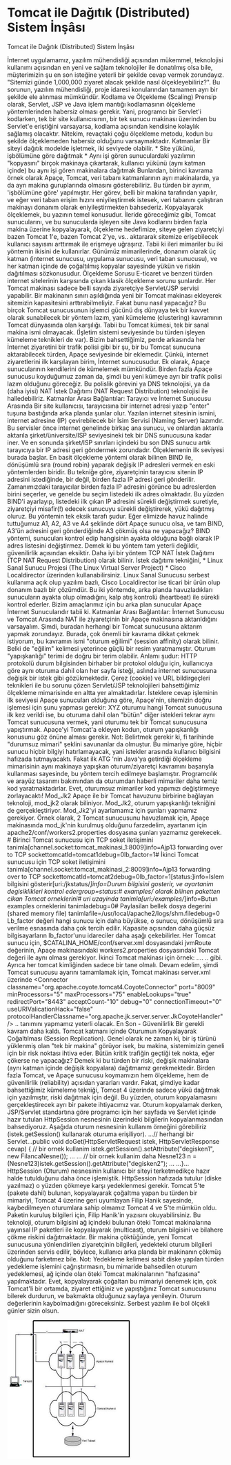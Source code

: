 # Tomcat ile Dağıtık (Distributed) Sistem İnşâsı




Tomcat ile Dağıtık (Distributed) Sistem İnşâsı



 İnternet uygulamamız, yazılım mühendisliği açısından mükemmel, teknolojisi kullanımı açısından en yeni ve sağlam teknolojiler ile donatılmış olsa bile, müşterimizin şu en son isteğine yeterli bir şekilde cevap vermek zorundayız.              "Sitemizi günde 1,000,000 ziyaret alacak şekilde nasıl ölçekleyebiliriz?".               Bu sorunun, yazılım mühendisliği, proje idaresi konularından tamamen ayrı bir şekilde ele alınması mümkündür.           Kodlama ve Ölçekleme (Scaling)          Prensip olarak, Servlet, JSP ve Java işlem mantığı kodlamasının ölçekleme yöntemlerinden habersiz olması gerekir. Yani, programcı bir Servlet'i kodlarken, tek bir site kullanıcısının, bir tek sunucu makinası üzerinden bu Servlet'e eriştiğini varsayarsa, kodlama açısından kendisine kolaylık sağlamış olacaktır. Nitekim, revaçtaki çoğu ölçekleme metodu, kodun bu şekilde ölçeklemeden habersiz olduğunu varsaymaktadır.           Katmanlar          Bir siteyi dağıtık modelde işletmek, iki seviyede olabilir.               * Site yükünü, işbölümüne göre dağıtmak   * Aynı işi gören sunuculardaki yazılımın "kopyasını" birçok makinaya çıkartarak, kullanıcı yükünü (aynı katman içinde) bu aynı işi gören makinalara dağıtmak             Bunlardan, birinci kavrama örnek olarak Apaçe, Tomcat, veri tabanı katmanlarının ayrı makinalarda, ya da ayrı makina guruplarında olmasını gösterebiliriz. Bu türden bir ayırım, 'işbölümüne göre' yapılmıştır. Her görev, belli bir makina tarafından yapılır, ve eğer veri taban erişim hızını eniyileştirmek istesek, veri tabanını çalıştıran makinayı donanım olarak eniyileştirmekten bahsederiz.                Kopyalayarak ölçeklemek, bu yazının temel konusudur. İleride göreceğimiz gibi, Tomcat sunucularını, ve bu sunucularda işleyen site  Java kodlarını birden fazla makina üzerine kopyalayarak, ölçekleme hedefimize, siteye gelen ziyaretçiyi bazen Tomcat 1'e, bazen Tomcat 2'ye, vs.. aktararak sitemize erişebilecek kullanıcı sayısını arttırmak ile erişmeye uğraşırız.               Tabii ki ileri mimariler bu iki yöntemin ikisini de kullanırlar. Günümüz mimarilerinde, donanım olarak üç katman (internet sunucusu, uygulama sunucusu, veri taban sunucusu), ve her katman içinde de çoğaltılmış kopyalar sayesinde yükün ve riskin dağıtılması sözkonusudur.                         Ölçekleme Sorusu          E-ticaret ve benzeri türden internet sitelerinin karşısında çıkan klasik ölçekleme sorunu şunlardır.               Her Tomcat makinası sadece belli sayıda ziyaretçiye Servlet/JSP servisi yapabilir. Bir makinanın sınırı aşıldığında yeni bir Tomcat makinası ekleyerek sitemizin kapasitesini arttırabilmeliyiz. Fakat bunu nasıl yapacağız? Bu birçok Tomcat sunucusunun işlemci gücünü dış dünyaya tek bir kuvvet olarak sunabilecek bir yöntem lazım, yani kümeleme (clustering) kavramının Tomcat dünyasında olan karşılığı.              Tabii bu Tomcat kümesi, tek bir sanal makina ismi olmayacak. (İşletim sistemi seviyesinde bu türden işleyen kümeleme teknikleri de var). Bizim bahsettiğimiz, perde arkasında her İnternet ziyaretini bir trafik polisi gibi bir şu, bir bu Tomcat sunucuna aktarabilecek türden,  Apaçe seviyesinde bir eklemedir. Çünkü, internet ziyaretlerini ilk  karşılayan birim, İnternet sunucusudur.               Ek olarak, Apaçe sunucularının kendilerini de kümelemek mümkündür.              Birden fazla Apaçe sunucusu koyduğumuz zaman da, şimdi bu yeni kümeye ayrı bir trafik polisi lazım olduğunu göreceğiz. Bu polislik görevini ya DNS teknolojisi, ya da (daha iyisi) NAT İstek Dağıtımı (NAT Request Distribution) teknolojisi ile halledebiliriz.          Katmanlar Arası Bağlantılar: Tarayıcı ve İnternet Sunucusu Arasında          Bir site kullanıcısı, tarayıcısına bir internet adresi yazıp "enter" tuşuna bastığında arka planda şunlar olur.               Yazılan internet sitesinin ismini, internet adresine (IP)  çevirebilecek bir İsim Servisi (Naming Server) lazımdır. Bu servisler önce internet genelinde birkaç ana sunucu, ve onlardan aktarıla aktarıla şirket/üniversite/ISP seviyesineki tek bir DNS sunucusuna kadar iner. Ve en sonunda şirket/ISP sınırları içindeki bu son DNS sunucu artık tarayıcıya bir IP adresi geri göndermek zorundadır.                Ölçeklemenin ilk seviyesi burada başlar.              En basit ölçekleme yöntemi olarak bilinen BIND ile, dönüşümlü sıra (round robin) yaparak değişik IP adresleri vermek en eski yöntemlerden biridir. Bu tekniğe göre, ziyaretçinin tarayıcısı sitenin IP adresini istediğinde, bir değil, birden fazla IP adresi geri gönderilir. Zamanımızdaki tarayıcılar birden fazla IP adresini görünce bu adreslerden birini seçerler, ve genelde bu seçim listedeki ilk adres olmaktadır. Bu yüzden BIND'i ayarlayıp, listedeki ilk çıkan IP adresini sürekli değiştirmek suretiyle, ziyaretçiyi misafir(!) edecek sunucuyu sürekli değiştirerek, yükü dağıtmış oluruz.                Bu yöntemin tek eksik tarafı şudur. Eğer elimizde havuz halinde tuttuğumuz A1, A2, A3 ve A4 şeklinde dört Apaçe sunucu olsa, ve tam BIND, A3'ün adresini geri gönderdiğinde A3 çökmüş olsa ne yapacağız? BIND yöntemi, sunucuları kontrol edip hangisinin ayakta olduğuna bağlı olarak IP adres listesini değiştirmez. Demek ki bu yöntem tam yeterli değildir, güvenilirlik açısından eksiktir.              Daha iyi bir yöntem TCP NAT İstek Dağıtımı (TCP NAT Request Distribution) olarak bilinir. İstek dağıtımı tekniğini,              * Linux Sanal Sunucu Projesi (The Linux Virtual Server Project)   * Cisco Localdirector             üzerinden kullanabilirsiniz. Linux Sanal Sunucusu serbest kullanıma açık olup yazılım bazlı, Cisco Localdirector ise ticari bir ürün olup donanım bazlı bir çözümdür. Bu iki yöntemde, arka planda havuzladıkları sunucuların ayakta olup olmadığını, kalp atış kontrolü (heartbeat) ile sürekli kontrol ederler. Bizim amaçlarımız için bu arka plan sunucular Apaçe İnternet Sunucularıdır tabii ki.          Katmanlar Arası Bağlantılar: İnternet Sunucusu ve Tomcat Arasında          NAT ile ziyaretçinin bir Apaçe makinasına aktarıldığını varsayalım. Şimdi, buradan herhangi bir Tomcat sunucusuna aktarım yapmak zorundayız. Burada, çok önemli bir kavrama dikkat çekmek istiyorum, bu  kavramın ismi "oturum eğilimi" (session affinity) olarak bilinir.                Belki de "eğilim" kelimesi yeterince güçlü bir resim yaratmamıştır. Oturum "yapışkanlığı" terimi de doğru bir terim olabilir. Anlamı şudur: HTTP protokolü durum bilgisinden birhaber bir protokol olduğu için, kullanıcıya göre aynı oturuma dahil olan her sayfa isteği, aslında internet sunucusuna değişik bir istek gibi gözükmektedir. Çerez  (cookie) ve URL bildirgeçleri teknikleri ile bu sorunu çözen Servlet/JSP teknolojileri bahsettiğimiz ölçekleme mimarisinde en altta yer almaktadırlar. İsteklere cevap işleminin ilk seviyesi Apaçe sunucuları olduğuna göre, Apaçe'nin, sitemizin doğru işlemesi için şunu yapması gerekir: XYZ oturumu hangi Tomcat sunucusuna ilk kez verildi ise, bu oturuma dahil olan "bütün" diğer istekleri tekrar aynı Tomcat sunucusuna vermek, yani oturumu tek bir Tomcat sunucusuna yapıştırmak. Apaçe'yi Tomcat'a ekleyen kodun, oturum yapışkanlığı konusunu göz önüne alması gerekir.              Not: Belirtmek gerekir ki, fi tarihinde "durumsuz mimari" şeklini savunanlar da olmuştur. Bu mimariye göre, hiçbir sunucu hiçbir bilgiyi hatırlamayacak, yani istekler arasında kullanıcı bilgisini hafızada  tutmayacaktı. Fakat ilk ATG 'nin Java'ya getirdiği ölçekleme mimarisinin aynı makinaya yapışkan oturum/ziyaretçi kavramını başarıyla kullanması sayesinde, bu yöntem tercih edilmeye başlamıştır. Programcılık ve arayüz tasarımı bakımından da oturumdan haberli mimariler daha temiz kod yaratmaktadırlar. Evet, oturumsuz mimariler kod yapımızı değiştirmeye zorlayacaktı!            Mod_Jk2          Apaçe ile bir Tomcat havuzunu birbirine bağlayan teknoloji, mod_jk2 olarak biliniyor. Mod_Jk2, oturum yapışkanlığı tekniğini de gerçekleştiriyor. Mod_Jk2'yi ayarlamamız için şunları yapmamız gerekiyor.               Örnek olarak, 2 Tomcat sunucusunu havuzlamak için, Apaçe makinasında mod_jk'nin kurulmuş olduğunu farzedelim, ayartanım için apache2/conf/workers2.properties dosyasına şunları yazmamız gerekecek.                # Birinci Tomcat sunucusu için TCP soket iletişimini tanimla[channel.socket:tomcat_makinasi_1:8009]info=Ajp13 forwarding over to TCP sockettomcatId=tomcat1debug=0lb_factor=1# İkinci Tomcat sunucusu için TCP soket iletişimini tanimla[channel.socket:tomcat_makinasi_2:8009]info=Ajp13 forwarding over to TCP sockettomcatId=tomcat2debug=0lb_factor=1[status:]info=Islem bilgisini gösterir[uri:/jkstatus/*]info=Durum bilgisini gosterir, ve ayartanim degisiklikleri kontrol edergroup=status:# examples/ olarak bilinen paketten cikan Tomcat orneklerini# uri uzayinda tanimla[uri:/examples/*]info=Butun examples orneklerini tanimladebug=0# Paylasilan bellek dosya degerini (shared memory file) tanimlafile=/usr/local/apache2/logs/shm.filedebug=0              Lb_factor değeri hangi sunucu için daha büyükse, o sunucu, dönüşümlü sıra verilme esnasında daha çok tercih edilir. Kapasite açısından daha güçsüz bilgisayarların lb_factor'unu idareciler daha aşağı çekebilirler.                Her Tomcat sunucu için, $CATALINA_HOME/conf/server.xml dosyasındaki jvmRoute değerinin, Apaçe makinasındaki workers2.properties dosyasındaki Tomcat değeri ile aynı olması gerekiyor. İkinci Tomcat makinası için örnek:          ..<Engine name="Standalone" defaultHost="localhost" debug="0" jvmRoute="tomcat2">..          .. gibi. Ayrıca her tomcat kimliğinden sadece bir tane olmalı. Devam edelim, şimdi Tomcat sunucusu ayarını tamamlamak için, Tomcat makinası server.xml üzerinde           <Connector classname="org.apache.coyote.tomcat4.CoyoteConnector"  port="8009" minProcessors="5" maxProcessors="75"  enableLookups="true" redirectPort="8443"  acceptCount-"10" debug="0" connectionTimeout="0"  useURIValicationHack="false"  protocolHandlerClassname="org.apache.jk.server.server.JkCoyoteHandler"/>          .. tanımını yapmamız yeterli olacak.          En Son - Güvenilirlik          Bir gerekli kavram daha kaldı. Tomcat katmanı içinde Oturumun Kopyalayarak Çoğaltılması (Session Replication).               Genel olarak ne zaman ki, bir iş türünü yüklenmiş olan "tek bir makina" görüyor isek, bu makina, sistemimizin geneli için bir risk noktası ihtiva eder. Bütün kritik trafiğin geçtiği tek nokta, eğer çökerse ne  yapacağız? Demek ki bu türden bir riski, değişik makinalara (aynı katman içinde değişik kopyalara) dağıtmamız gerekmektedir. Birden fazla Tomcat, ve Apaçe sunucusu koymamızın hem ölçekleme, hem de güvenilirlik (reliability) açısıdan yararları vardır.              Fakat, şimdiye kadar bahsettiğimiz kümeleme tekniği, Tomcat 4 üzerinde sadece yükü dağıtmak için yazılmıştır, riski dağıtmak için değil. Bu yüzden, oturum kopyalamasını gerçekleştirecek ayrı bir pakete ihtiyacımız var.                Oturum kopyalamak derken, JSP/Servlet standartına göre programcı için her sayfada ve Servlet içinde hazır tutulan HttpSession  nesnesinin üzerindeki bilgilerin kopyalanmasından bahsediyoruz. Aşağıda oturum nesnesinin kullanım örneğini görebiliriz (istek.getSession() kullanarak oturuma erişiliyor).                   ...// herhangi bir Servlet...public void doGet(HttpServletRequest istek,                 HttpServletResponse cevap) {  // bir ornek kullanim  istek.getSession().setAttribute("degisken1", new FilancaNesne());  ...  ...  // bir ornek kullanim daha  Nesne123 n = (Nesne123)istek.getSession().getAttribute("degisken2");  ...  ...}...              HttpSession (Oturum) nesnesinin kullanıcı bir siteyi terketmedikçe hazır halde tutulduğunu daha önce işlemiştik. HttpSession hafızada tutulur (diske yazılmaz) o yüzden çökmeye karşı yedeklenmesi gerekir.               Tomcat 5'te (pakete dahil) bulunan, kopyalayarak çoğaltma yapan bu   türden bir mimariyi, Tomcat 4 üzerine geri uyumlayan Filip Hanik sayesinde, kaybedilmeyen oturumlara sahip olmamız Tomcat 4 ve 5'te  mümkün oldu. Paketin kuruluş bilgileri için, Filip Hanik'in yazısını  okuyabilirsiniz.               Bu teknoloji, oturum bilgisini ağ içindeki bulunan öteki Tomcat makinalarına yayınsal IP paketleri ile kopyalayarak (multicast), oturum bilgisini ve bilahere çökme riskini dağıtmaktadır. Bir makina çöktüğünde, yeni Tomcat sunucusuna yönlendirilen ziyaretçinin bilgileri, yedekteki oturum bilgileri üzerinden servis edilir, böylece, kullanıcı arka planda bir makinanın çökmüş olduğunu farketmez bile.              Not: Yedekleme kelimesi sabit diske yapılan türden yedekleme işlemini  çağrıştırmasın, bu mimaride bahsedilen oturum yedeklemesi, ağ içinde olan öteki Tomcat makinalarının "hafızasına" yapılmaktadır.               Evet, kopyalayarak çoğaltan bu mimariyi denemek için, çok Tomcat'li bir ortamda, ziyaret ettiğiniz ve yapıştığınız Tomcat sunucusunu bilerek durdurun, ve bakmakta olduğunuz sayfaya yenileyin. Oturum değerlerinin kaybolmadığını göreceksiniz.                Serbest yazılım ile bol ölçekli günler sizin olsun.




![](distributed.jpg)
